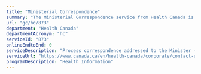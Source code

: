 ```yaml
---
title: "Ministerial Correspondence"
summary: "The Ministerial Correspondence service from Health Canada is not available end-to-end online, according to the GC Service Inventory."
url: "gc/hc/873"
department: "Health Canada"
departmentAcronym: "hc"
serviceId: "873"
onlineEndtoEnd: 0
serviceDescription: "Process correspondence addressed to the Minister (CPAB)"
serviceUrl: "https://www.canada.ca/en/health-canada/corporate/contact-us.html"
programDescription: "Health Information"
---
```

